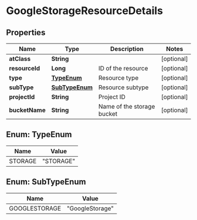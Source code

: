 

# GoogleStorageResourceDetails

## Properties

Name | Type | Description | Notes
------------ | ------------- | ------------- | -------------
**atClass** | **String** |  |  [optional]
**resourceId** | **Long** | ID of the resource |  [optional]
**type** | [**TypeEnum**](#TypeEnum) | Resource type |  [optional]
**subType** | [**SubTypeEnum**](#SubTypeEnum) | Resource subtype |  [optional]
**projectId** | **String** | Project ID |  [optional]
**bucketName** | **String** | Name of the storage bucket |  [optional]



## Enum: TypeEnum

Name | Value
---- | -----
STORAGE | &quot;STORAGE&quot;



## Enum: SubTypeEnum

Name | Value
---- | -----
GOOGLESTORAGE | &quot;GoogleStorage&quot;



